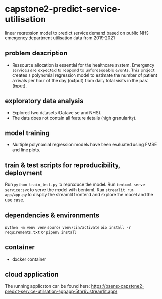 # capstone2-predict-service-utilisation
linear regression model to predict service demand based on public NHS emergency department utilisation data from 2019-2021

## problem description
* Ressource allocation is essential for the healthcare system. Emergency services are expected to respond to unforeseeable events. This project creates a polynomial regression model to estimate the number of patient arrivals per hour of the day (output) from daily total visits in the past (input).

## exploratory data analysis
* Explored two datasets (Dataverse and NHS).
* The data does not contain all feature details (high granularity).

## model training
* Multiple polynomial regression models have been evaluated using RMSE and line plots.

## train & test scripts for reproducibility, deployment
Run `python train_test.py` to reproduce the model.
Run `bentoml serve service:svc` to serve the model with bentoml.
Run `streamlit run app/app.py` to display the streamlit frontend and explore the model and the use case.

## dependencies & environments
`python -m venv venv`
`source venv/bin/activate`
`pip install -r requirements.txt`
or
`pipenv install`

## container
* docker container

## cloud application
The running applicaton can be found here: https://bsenst-capstone2-predict-service-utilisation-appapp-5tnr6y.streamlit.app/
